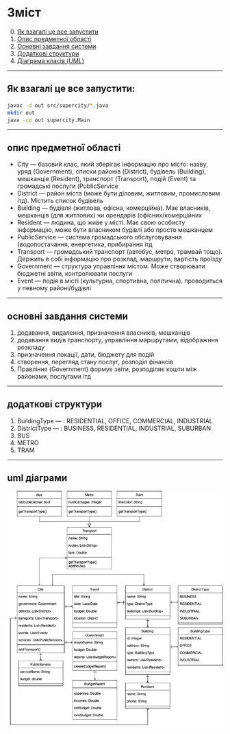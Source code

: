 # Зміст
0.  [Як взагалі це все запустити](#як-взагалі-це-все-запустити)  
1.  [Опис предметної області](#опис-предметної-області)  
2.  [Основні завдання системи](#основні-завдання-системи)  
3.  [Додаткові структури](#додаткові-структури)  
4.  [Діаграма класів (UML)](#uml-діаграми)  

---


## Як взагалі це все запустити:
``` BASH
javac -d out src/supercity/*.java
mkdir out
java -cp out supercity.Main
```

---

## опис предметної області
- City — базовий клас, який зберігає інформацію про місто: назву, уряд (Government), списки районів (District), будівель (Building), мешканців (Resident), транспорт (Transport), подій (Event) та громадські послуги (PublicService
- District — район міста (може бути діловим, житловим, промисловим ітд). Містить список будівель
- Building — будівля (житлова, офісна, комерційна). Має власників, мешканців (для житлових) чи орендарів (офісних/комерційних
- Resident — людина, що живе у місті. Має свою особисту інформацію, може бути власником будівлі або просто мешканцем
- PublicService — система громадського обслуговування (водопостачання, енергетика, прибирання ітд
- Transport — громадський транспорт (автобус, метро, трамвай тощо). Держить в собі інформацію про розклад, маршрути, вартість проїзду
- Government — структура управління містом. Може створювати бюджетні звіти, контролювати послуги
- Event — подія в місті (культурна, спортивна, політична). проводиться у певному районі/будівлі

---

## основні завдання системи
1.	додавання, видалення, призначення власників, мешканців
2.	додавання видів транспорту, управління маршрутами, відображння розкладу
3.	призначення локації, дати, бюджету для подій
4.	створення, перегляд стану послуг, розподіл фінансів
5.	Правління (Government) формує звіти, розподіляє кошти між районами, послугами ітд

---

## додаткові структури
1.	BuildingType — : RESIDENTIAL, OFFICE, COMMERCIAL, INDUSTRIAL
2.	DistrictType — : BUSINESS, RESIDENTIAL, INDUSTRIAL, SUBURBAN
3.	BUS
4.  METRO
5.  TRAM

---

## uml діаграми
![alt text](image-1.png)